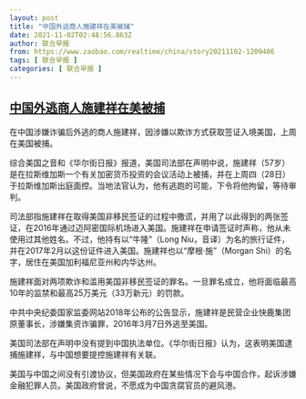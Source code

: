 ```yaml
---
layout: post
title: "中国外逃商人施建祥在美被捕"
date: 2021-11-02T02:48:56.863Z
author: 联合早报
from: https://www.zaobao.com/realtime/china/story20211102-1209406
tags: [ 联合早报 ]
categories: [ 联合早报 ]
---
```

<!--1635843720000-->
[中国外逃商人施建祥在美被捕](https://www.zaobao.com/realtime/china/story20211102-1209406)
------

<div>
<p>在中国涉嫌诈骗后外逃的商人施建祥，因涉嫌以欺诈方式获取签证入境美国，上周在美国被捕。</p><p>综合美国之音和《华尔街日报》报道，美国司法部在声明中说，施建祥（57岁）是在拉斯维加斯一个有关加密货币投资的会议活动上被捕，并在上周四（28日）于拉斯维加斯出庭面控。当地法官认为，他有逃跑的可能，下令将他拘留，等待审判。</p><p>司法部指施建祥在取得美国非移民签证的过程中撒谎，并用了以此得到的两张签证，在2016年通过迈阿密国际机场进入美国。施建祥在申请签证时声称，他从未使用过其他姓名。不过，他持有以“牛隆”（Long Niu，音译）为名的旅行证件，并在2017年2月以这份证件进入美国。施建祥也以“摩根·施”（Morgan Shi）的名字，居住在美国加利福尼亚州和内华达州。</p><section id="imu"><div id="dfp-ad-imu1">        </div></section><p>施建祥面对两项欺诈和滥用美国非移民签证的罪名。一旦罪名成立，他将面临最高10年的监禁和最高25万美元（33万新元）的罚款。</p><p>中共中央纪委国家监委网站2018年公布的公告显示，施建祥是民营企业快鹿集团原董事长，涉嫌集资诈骗罪，2016年3月7日外逃至美国。</p><p>美国司法部在声明中没有提到中国执法单位。《华尔街日报》认为，这表明美国逮捕施建祥，与中国想要提控施建祥有关联。</p><div id="innity-in-post"></div><div id="dfp-ad-midarticlespecial">        </div><p>美国与中国之间没有引渡协议，但美国政府在某些情况下会与中国合作，起诉涉嫌金融犯罪人员。美国政府曾说，不愿成为中国贪腐官员的避风港。</p>
</div>
